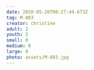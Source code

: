 ```yaml
---
date: 2020-05-26T00:27:44.673Z
tag: M-003
creator: christine
adult: 2
youth: 2
small: 0
medium: 0
large: 0
photo: assets/M-003.jpg
---
```

